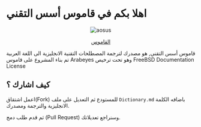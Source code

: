 # اهلا بكم في قاموس أسس التقني

<div align="center">

<img src="https://aosus.org/uploads/default/original/2X/1/1c05852c1a606f81e6a8aa704d91a4573bc9c6f9.png" alt="aosus">

<p><a class="center-me md-button md-button--primary" href="dictionary/" style="margin: auto;">القاموس</a></p> 
</div>

قاموس أسس التقني, هو مصدرك لترجمة المصطلحات التقنية الانجليزية الى اللغة العربية
تم بناء المشروع على قاموس Arabeyes وهو تحت ترخيص FreeBSD Documentation License
## كيف اشارك ؟
اعمل اشتقاق(Fork) للمستودع ثم التعديل على ملف `Dictionary.md`
باضافه الكلمة الانجليزية والترجمة ومصدرك.

ثم قدم طلب دمج (Pull Request) وسنراجع تعديلاتك.
